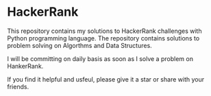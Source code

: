 # HackerRank

This repository contains my solutions to HackerRank challenges with Python programming language. The repository contains solutions to problem solving on Algorthms and Data Structures.

I will be committing on daily basis as soon as I solve a problem on HankerRank.

If you find it helpful and usfeul, please give it a star or share with your friends.
